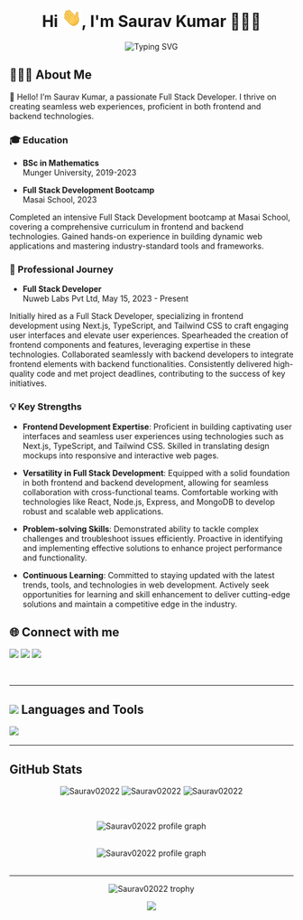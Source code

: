 <!-- Header -->
<h1 align="center">Hi <img src="https://raw.githubusercontent.com/ABSphreak/ABSphreak/master/gifs/Hi.gif" width="35">, I'm Saurav Kumar 👨🏻‍💻</h1>

<!-- Typing SVG -->
<p align="center">
  <img src="https://readme-typing-svg.herokuapp.com?color=1AA6E4&lines=Hi!+I'm+Saurav+Kumar;I+am+a+Full-Stack+Web+Developer+👨🏻‍💻;Interested+in+Travelling+🚆✈;Curious+to+learn+new+things!" alt="Typing SVG"/>
</p>

<!-- About Me Section -->
## 🙋🏻‍♂️ About Me 
<p align="left">
  👋 Hello! I’m Saurav Kumar, a passionate Full Stack Developer. I thrive on creating seamless web experiences, proficient in both frontend and backend technologies.
</p>

<!-- Education Section -->
### 🎓 Education 

- **BSc in Mathematics**  
  Munger University, 2019-2023

- **Full Stack Development Bootcamp**  
  Masai School, 2023
  
Completed an intensive Full Stack Development bootcamp at Masai School, covering a comprehensive curriculum in frontend and backend technologies. Gained hands-on experience in building dynamic web applications and mastering industry-standard tools and frameworks.


<!-- Professional Journey Section -->
### 🚀 Professional Journey 

- **Full Stack Developer**  
  Nuweb Labs Pvt Ltd, May 15, 2023 - Present

Initially hired as a Full Stack Developer, specializing in frontend development using Next.js, TypeScript, and Tailwind CSS to craft engaging user interfaces and elevate user experiences. Spearheaded the creation of frontend components and features, leveraging expertise in these technologies. Collaborated seamlessly with backend developers to integrate frontend elements with backend functionalities. Consistently delivered high-quality code and met project deadlines, contributing to the success of key initiatives.




<!-- Key Strengths Section -->
### 💡 Key Strengths

- **Frontend Development Expertise**: Proficient in building captivating user interfaces and seamless user experiences using technologies such as Next.js, TypeScript, and Tailwind CSS. Skilled in translating design mockups into responsive and interactive web pages.

- **Versatility in Full Stack Development**: Equipped with a solid foundation in both frontend and backend development, allowing for seamless collaboration with cross-functional teams. Comfortable working with technologies like React, Node.js, Express, and MongoDB to develop robust and scalable web applications.

- **Problem-solving Skills**: Demonstrated ability to tackle complex challenges and troubleshoot issues efficiently. Proactive in identifying and implementing effective solutions to enhance project performance and functionality.

- **Continuous Learning**: Committed to staying updated with the latest trends, tools, and technologies in web development. Actively seek opportunities for learning and skill enhancement to deliver cutting-edge solutions and maintain a competitive edge in the industry.


<!-- Connect with Me Section -->
## 🌐 Connect with me
[<img src="https://img.shields.io/badge/LinkedIn-%230077B5.svg?logo=linkedin&logoColor=white" height="30">](https://www.linkedin.com/in/saurav02022/) 
[<img src="https://img.shields.io/badge/Gmail-%23D14836.svg?logo=gmail&logoColor=white" height="30">](mailto:sk729584@gmail.com) 
[<img src="https://img.shields.io/badge/Resume-%2312100E.svg?logo=adobe-acrobat-reader&logoColor=white" height="30">](https://drive.google.com/file/d/1XDP7rusRRjdXCl0pDYVi8jRVI-5J3G7s/view?usp=sharing)


<br/>
<hr/>

<!-- Languages and Tools Section -->
<h2> <img src="https://media.giphy.com/media/WUlplcMpOCEmTGBtBW/giphy.gif" width="45"> Languages and Tools </h2>
<img src="https://skillicons.dev/icons?i=html,css,js,react,redux,nextjs,ts,figma,tailwind,bootstrap,nodejs,express,mongodb,git,github,githubactions,gitlab,vscode,postman,docker,netlify,vercel,vite" />

<br/>
<hr/>

<!-- GitHub Stats Section -->
<h2>GitHub Stats</h2>
<p align="center">
    <img src="https://github-readme-stats.vercel.app/api?username=Saurav02022&theme=dracula" alt="Saurav02022" height="139" />
    <img src="http://github-profile-summary-cards.vercel.app/api/cards/repos-per-language?username=Saurav02022&theme=dracula" alt="Saurav02022" height="139" />
    <img src="http://github-profile-summary-cards.vercel.app/api/cards/productive-time?username=Saurav02022&theme=dracula&utcOffset=8" alt="Saurav02022" height="139" />
</p>
<br>
<p align="center">
    <img src="http://github-profile-summary-cards.vercel.app/api/cards/profile-details?username=Saurav02022&theme=dracula" alt="Saurav02022 profile graph" height="150" />
</p>
<br> 
<div align="center">
    <img src="https://streak-stats.demolab.com?user=Saurav02022&theme=dracula" alt="Saurav02022 profile graph" height="150" />
</div>
<br/> 
<hr/>

<!-- GitHub Trophy Section -->
<p align="center"> <img src="https://github-profile-trophy.vercel.app/?username=Saurav02022&theme=monokai" alt="Saurav02022 trophy" /> </p>

<!-- Footer Section -->
<p align="center">
  <img src="https://capsule-render.vercel.app/api?type=waving&color=gradient&height=100&section=footer"/>
</p>

